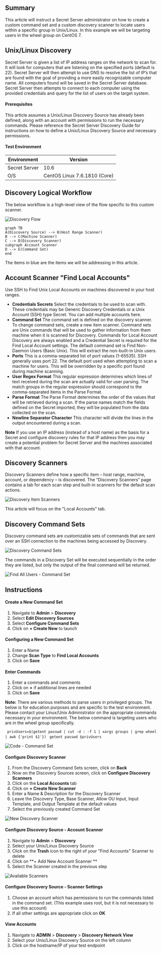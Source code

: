 ## Summary
This article will instruct a Secret Server administrator on how to create a custom command set and a custom discovery scanner to locate users within a specific group in Unix/Linux. In this example we will be targeting users in the wheel group on CentOS 7.


## Unix/Linux Discovery 

Secret Server is given a list of IP address ranges on the network to scan for. It will look for computers that are listening on the specified ports (default is 22). Secret Server will then attempt to use DNS to resolve the list of IP’s that are found with the goal of providing a more easily recognizable computer name. All computers found will be saved in the Secret Server database. Secret Server then attempts to connect to each computer using the provided credentials and query for the list of users on the target system.

#### Prerequisites
This article assumes a Unix/Linux Discovery Source has already been defined, along with an account with permissions to run the necessary commands. Please reference the Secret Server Discovery Guide for instructions on how to define a Unix/Linux Discovery Source and necessary permissions. 

#### Test Environment
| Environment |Version  |
|--|--|
|Secret Server| 10.6 |
|O/S| CentOS Linux 7.6.1810 (Core)|



## Discovery Logical Workflow
The below workflow is a high-level view of the flow specific to this custom scanner.


![Discovery Flow](imgs/Flow.png)
```mermaid
graph TB
A(Discovery Source) --> B(Host Range Scanner)
B --> C(Machine Scanner)
C --> D(Discovery Scanner)
subgraph Account Scanner
D --> E(Command Set)
end
```
The items in blue are the items we will be addressing in this article. 


## Account Scanner "Find Local Accounts"
Use SSH to Find Unix Local Accounts on machines discovered in your host ranges. 
- **Credentials Secrets** Select the credentials to be used to scan with. These credentials may be Generic Discovery Credentials or a Unix Account (SSH) type Secret. You can add multiple accounts here. 
- **Command Set** The command set is defined on the discovery scanner. To change command sets, create a new item scanner. Command sets are Unix commands that will be used to gather information from them machine when it is scanned for Discovery. Commands for Local Account Discovery are always enabled and a Credential Secret is required for the Find Local Account settings. The default command set is Find Non-Daemon Users (Basic Unix). This will extract the non-built-in Unix users. 
- **Ports** This is a comma-separated list of port values (1-65535). SSH generally uses port 22. The default port used when attempting to scan a machine for users. This will be overridden by a specific port found during machine scanning. 
- **User Regex Format** This regular expression determines which lines of text received during the scan are actually valid for user parsing. The match groups in the regular expression should correspond to the comma-separated items in the Parse Format. 
- **Parse Format** The Parse Format determines the order of the values that will be retrieved during a scan. If the parse names match the fields defined on the Secret imported, they will be populated from the data collected on the scan. 
- **Newline Separator Character** This character will divide the lines in the output encountered during a scan. 

**Note** If you use an IP address (instead of a host name) as the basis for a Secret and configure discovery rules for that IP address then you may create a potential problem for Secret Server and the machines associated with that account.

## Discovery Scanners

Discovery Scanners define how a specific item – host range, machine, account, or dependency – is discovered. The “Discovery Scanners” page contains a tab for each scan step and built-in scanners for the default scan actions.

![Discovery Item Scanners](imgs/1.png)

This article will focus on the "Local Accounts" tab.




## Discovery Command Sets
Discovery command sets are customizable sets of commands that are sent over an SSH connection to the machines being accessed by Discovery. 

![Discovery Command Sets](imgs/2.png)

The commands in a Discovery Set will be executed sequentially in the order they are listed, but only the output of the final command will be returned. 

![Find All Users - Command Set](imgs/3.png)


## Instructions

#### Create a New Command Set

 1. Navigate to **Admin** > **Discovery** 
 2. Select **Edit Discovery Sources**
 3. Select **Configure Command Sets**
 4. Click on **+ Create New** to launch

#### Configuring a New Command Set

 1. Enter a Name 
 2. Change **Scan Type** to **Find Local Accounts**
 3. Click on **Save**

#### Enter Commands

 1. Enter a commands and comments
 2. Click on **+** if additional lines are needed
 3. Click on **Save** 

**Note:** There are various methods to parse users in privileged groups. The below is for education purposes and are specific to the test environment. Please contact your Linux/Unix Administrator on the appropriate commands necessary in your environment. The below command is targeting users who are in the wheel group specifically.

` privUsers=$(getent passwd | cut -d : -f 1 | xargs groups | grep wheel | awk {'print $1'})`
` getent passwd $privUsers` 

![Code - Command Set](imgs/4.png)
  
 #### Configure Discovery Scanner

 1. From the Discovery Command Sets screen, click on **Back**
 2. Now on the Discovery Sources screen, click on **Configure Discovery Scanners**
 3. Click on the **Local Accounts** tab
 4. Click on **+ Create New Scanner**
 5. Enter a Name & Description for the Discovery Scanner
 6. Leave the Discovery Type, Base Scanner, Allow OU Input, Input Template, and Output Template at the default values
 7. Select the previously created Command Set 

![New Discovery Scanner](imgs/5.png)


#### Configure Discovery Source - Account Scanner

 1. Navigate to **Admin** > **Discovery** 
 2. Select your Unix/Linux Discovery Source
 3. Click on the **Trash** icon to the right of your "Find Accounts" Scanner to delete
 4. Click on **+ Add New Account Scanner **
 5. Select the Scanner created in the previous step

![Available Scanners](imgs/6.png)

#### Configure Discovery Source - Scanner Settings

 1. Choose an account which has permissions to run the commands listed in the command set. (This example uses root, but it is not necessary to use this account)
 2. If all other settings are appropriate click on **OK**


#### View Accounts
 1. Navigate to **ADMIN** > **Discovery** > **Discovery Network View**
 2. Select your Unix/Linux Discovery Source on the left column
 3. Click on the hostname/IP of your test endpoint
